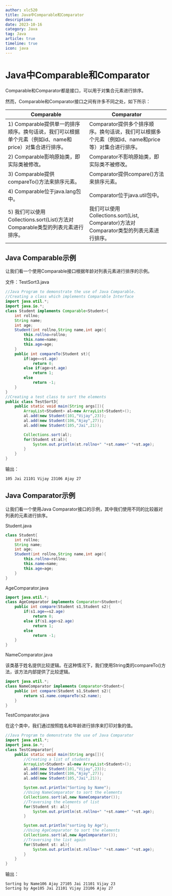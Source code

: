 ```yaml
---
author: xlc520
title: Java中Comparable和Comparator
description: 
date: 2023-10-16
category: Java
tag: Java
article: true
timeline: true
icon: java
---
```




# Java中Comparable和Comparator

Comparable和Comparator都是接口，可以用于对集合元素进行排序。



然而，Comparable和Comparator接口之间有许多不同之处，如下所示：

| Comparable                                                   | Comparator                                                   |
| ------------------------------------------------------------ | ------------------------------------------------------------ |
| 1) Comparable提供单一的排序顺序。换句话说，我们可以根据单个元素（例如id、name和price）对集合进行排序。 | Comparator提供多个排序顺序。换句话说，我们可以根据多个元素（例如id、name和price等）对集合进行排序。 |
| 2) Comparable影响原始类，即实际类被修改。                    | Comparator不影响原始类，即实际类不被修改。                   |
| 3) Comparable提供compareTo()方法来排序元素。                 | Comparator提供compare()方法来排序元素。                      |
| 4) Comparable位于java.lang包中。                             | Comparator位于java.util包中。                                |
| 5) 我们可以使用Collections.sort(List)方法对Comparable类型的列表元素进行排序。 | 我们可以使用Collections.sort(List, Comparator)方法对Comparator类型的列表元素进行排序。 |



## Java Comparable示例



让我们看一个使用Comparable接口根据年龄对列表元素进行排序的示例。

文件：TestSort3.java

```java
//Java Program to demonstrate the use of Java Comparable. 
//Creating a class which implements Comparable Interface 
import java.util.*; 
import java.io.*; 
class Student implements Comparable<Student>{ 
    int rollno; 
    String name; 
    int age; 
    Student(int rollno,String name,int age){ 
        this.rollno=rollno; 
        this.name=name; 
        this.age=age; 
    } 
    public int compareTo(Student st){ 
        if(age==st.age) 
            return 0; 
        else if(age>st.age) 
            return 1; 
        else 
            return -1; 
    } 
} 
//Creating a test class to sort the elements 
public class TestSort3{ 
    public static void main(String args[]){ 
        ArrayList<Student> al=new ArrayList<Student>(); 
        al.add(new Student(101,"Vijay",23)); 
        al.add(new Student(106,"Ajay",27)); 
        al.add(new Student(105,"Jai",21)); 

        Collections.sort(al); 
        for(Student st:al){ 
            System.out.println(st.rollno+" "+st.name+" "+st.age); 
        } 
    } 
}
```



输出：

```
105 Jai 21101 Vijay 23106 Ajay 27
```



## Java Comparator示例



让我们看一个使用Java Comparator接口的示例，其中我们使用不同的比较器对列表的元素进行排序。



Student.java

```java
class Student{ 
    int rollno; 
    String name; 
    int age; 
    Student(int rollno,String name,int age){ 
        this.rollno=rollno; 
        this.name=name; 
        this.age=age; 
    } 
}
```



AgeComparator.java

```java
import java.util.*; 
class AgeComparator implements Comparator<Student>{ 
    public int compare(Student s1,Student s2){ 
        if(s1.age==s2.age) 
            return 0; 
        else if(s1.age>s2.age) 
            return 1; 
        else 
            return -1; 
    } 
}
```



NameComparator.java

该类基于姓名提供比较逻辑。在这种情况下，我们使用String类的compareTo()方法，该方法内部提供了比较逻辑。

```java
import java.util.*; 
class NameComparator implements Comparator<Student>{ 
    public int compare(Student s1,Student s2){ 
        return s1.name.compareTo(s2.name); 
    } 
}
```



TestComparator.java

在这个类中，我们通过按照姓名和年龄进行排序来打印对象的值。

```java
//Java Program to demonstrate the use of Java Comparator 
import java.util.*; 
import java.io.*; 
class TestComparator{ 
    public static void main(String args[]){ 
        //Creating a list of students 
        ArrayList<Student> al=new ArrayList<Student>(); 
        al.add(new Student(101,"Vijay",23)); 
        al.add(new Student(106,"Ajay",27)); 
        al.add(new Student(105,"Jai",21)); 

        System.out.println("Sorting by Name"); 
        //Using NameComparator to sort the elements 
        Collections.sort(al,new NameComparator()); 
        //Traversing the elements of list 
        for(Student st: al){ 
            System.out.println(st.rollno+" "+st.name+" "+st.age); 
        } 

        System.out.println("sorting by Age"); 
        //Using AgeComparator to sort the elements 
        Collections.sort(al,new AgeComparator()); 
        //Traversing the list again 
        for(Student st: al){ 
            System.out.println(st.rollno+" "+st.name+" "+st.age); 
        } 
    } 
}
```



输出：

```
Sorting by Name106 Ajay 27105 Jai 21101 Vijay 23
Sorting by Age105 Jai 21101 Vijay 23106 Ajay 27
```